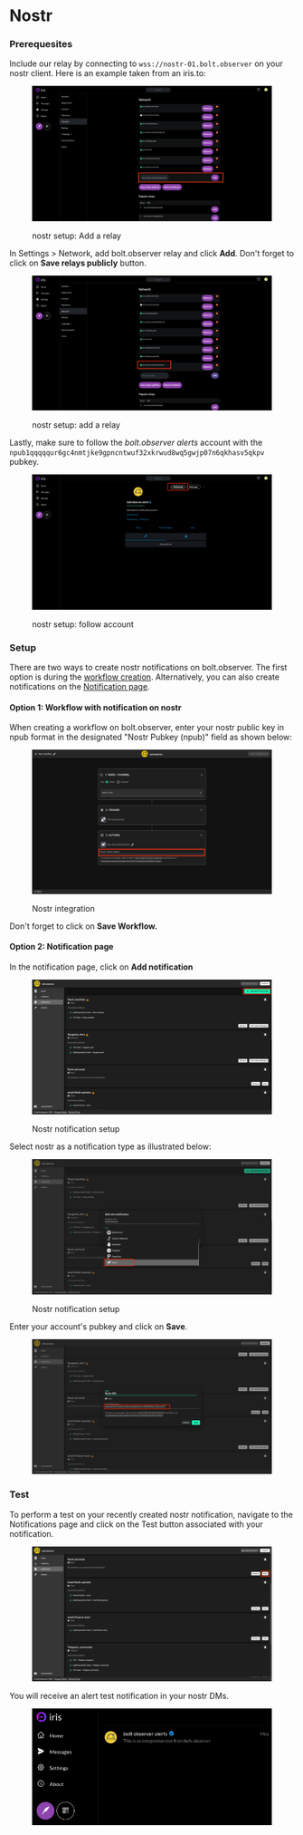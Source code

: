 # Nostr

### Prerequesites

Include our relay by connecting to `wss://nostr-01.bolt.observer` on your nostr client. Here is an example taken from an iris.to:

<figure><img src="../../.gitbook/assets/nostr1.png" alt=""><figcaption><p>nostr setup: Add a relay</p></figcaption></figure>

In Settings > Network, add bolt.observer relay and click **Add**. Don't forget to click on **Save relays publicly** button.

<figure><img src="../../.gitbook/assets/nostr2 (1).png" alt=""><figcaption><p>nostr setup: add a relay</p></figcaption></figure>

Lastly, make sure to follow the _bolt.observer alerts_ account with the `npub1qqqqqur6gc4nmtjke9gpncntwuf32xkrwud8wq5gwjp07n6qkhasv5qkpv` pubkey.

<figure><img src="../../.gitbook/assets/Follow account.png" alt=""><figcaption><p>nostr setup: follow account</p></figcaption></figure>

### Setup

There are two ways to create nostr notifications on bolt.observer. The first option is during the [workflow creation](nostr.md#workflow-with-notification-on-nostr). Alternatively, you can also create notifications on the [Notification page](nostr.md#notification-page).&#x20;

#### Option 1: Workflow with notification on nostr

When creating a workflow on bolt.observer, enter your nostr public key in npub format in the designated "Nostr Pubkey (npub)" field as shown below:

<figure><img src="../../.gitbook/assets/nostr.png" alt=""><figcaption><p>Nostr integration</p></figcaption></figure>

Don't forget to click on **Save Workflow.**&#x20;

#### Option 2: Notification page

In the notification page, click on **Add notification**

<figure><img src="../../.gitbook/assets/NewIntegration Nostr.png" alt=""><figcaption><p>Nostr notification setup</p></figcaption></figure>

Select nostr as a notification type as illustrated below:&#x20;

<figure><img src="../../.gitbook/assets/NewIntegration Nostr2.png" alt=""><figcaption><p>Nostr notification setup</p></figcaption></figure>

Enter your account's pubkey and click on **Save**.

<figure><img src="../../.gitbook/assets/NewIntegration Nostr3.png" alt=""><figcaption></figcaption></figure>

### Test

To perform a test on your recently created nostr notification, navigate to the Notifications page and click on the Test button associated with your notification.

<figure><img src="../../.gitbook/assets/test.png" alt=""><figcaption></figcaption></figure>

You will receive an alert test notification in your nostr DMs.

<figure><img src="../../.gitbook/assets/image.png" alt=""><figcaption></figcaption></figure>

```
```

